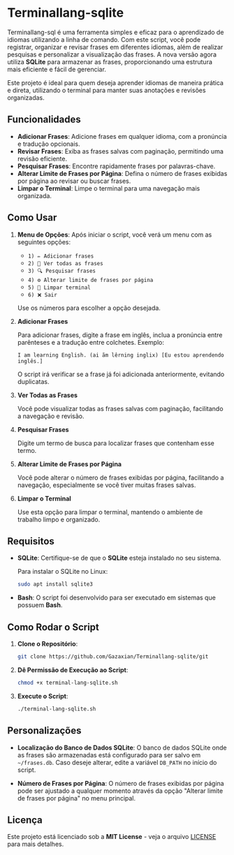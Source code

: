 # Terminallang-sqlite

Terminallang-sql é uma ferramenta simples e eficaz para o aprendizado de idiomas utilizando a linha de comando. Com este script, você pode registrar, organizar e revisar frases em diferentes idiomas, além de realizar pesquisas e personalizar a visualização das frases. A nova versão agora utiliza **SQLite** para armazenar as frases, proporcionando uma estrutura mais eficiente e fácil de gerenciar.

Este projeto é ideal para quem deseja aprender idiomas de maneira prática e direta, utilizando o terminal para manter suas anotações e revisões organizadas.

## Funcionalidades

- **Adicionar Frases**: Adicione frases em qualquer idioma, com a pronúncia e tradução opcionais.
- **Revisar Frases**: Exiba as frases salvas com paginação, permitindo uma revisão eficiente.
- **Pesquisar Frases**: Encontre rapidamente frases por palavras-chave.
- **Alterar Limite de Frases por Página**: Defina o número de frases exibidas por página ao revisar ou buscar frases.
- **Limpar o Terminal**: Limpe o terminal para uma navegação mais organizada.

## Como Usar

1. **Menu de Opções**:
   Após iniciar o script, você verá um menu com as seguintes opções:

   - `1) ✏️ Adicionar frases`
   - `2) 📖 Ver todas as frases`
   - `3) 🔍 Pesquisar frases`
   - `4) ⚙️ Alterar limite de frases por página`
   - `5) 🧹 Limpar terminal`
   - `6) ❌ Sair`

   Use os números para escolher a opção desejada.
   
2. **Adicionar Frases**
   
   Para adicionar frases, digite a frase em inglês, inclua a pronúncia entre parênteses e a tradução entre colchetes. Exemplo:

   ```
   I am learning English. (ai ãm lêrning inglix) [Eu estou aprendendo inglês.]
   ```

   O script irá verificar se a frase já foi adicionada anteriormente, evitando duplicatas.

3. **Ver Todas as Frases**
   
   Você pode visualizar todas as frases salvas com paginação, facilitando a navegação e revisão.

4. **Pesquisar Frases**
   
   Digite um termo de busca para localizar frases que contenham esse termo.

5. **Alterar Limite de Frases por Página**
   
   Você pode alterar o número de frases exibidas por página, facilitando a navegação, especialmente se você tiver muitas frases salvas.

6. **Limpar o Terminal**
   
   Use esta opção para limpar o terminal, mantendo o ambiente de trabalho limpo e organizado.

## Requisitos

- **SQLite**: Certifique-se de que o **SQLite** esteja instalado no seu sistema.
  
  Para instalar o SQLite no Linux:
  
  ```bash
  sudo apt install sqlite3
  ```

- **Bash**: O script foi desenvolvido para ser executado em sistemas que possuem **Bash**.

## Como Rodar o Script

1. **Clone o Repositório**:
   ```bash
   git clone https://github.com/Gazaxian/Terminallang-sqlite/git
   ```

2. **Dê Permissão de Execução ao Script**:
   ```bash
   chmod +x terminal-lang-sqlite.sh
   ```

3. **Execute o Script**:
   ```bash
   ./terminal-lang-sqlite.sh
   ```

## Personalizações

- **Localização do Banco de Dados SQLite**: O banco de dados SQLite onde as frases são armazenadas está configurado para ser salvo em `~/frases.db`. Caso deseje alterar, edite a variável `DB_PATH` no início do script.

- **Número de Frases por Página**: O número de frases exibidas por página pode ser ajustado a qualquer momento através da opção "Alterar limite de frases por página" no menu principal.

## Licença

Este projeto está licenciado sob a **MIT License** - veja o arquivo [LICENSE](LICENSE) para mais detalhes.
